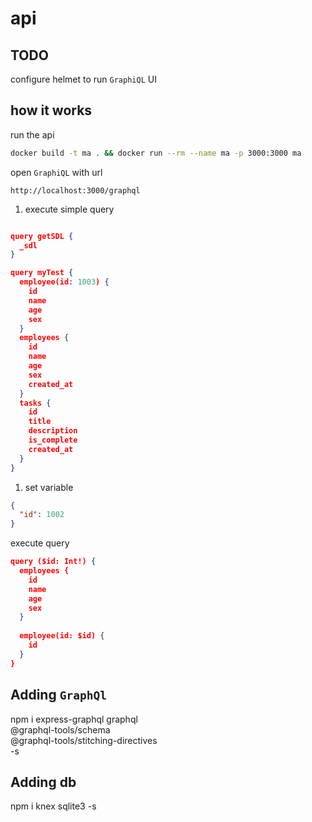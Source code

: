 # api

## TODO

configure helmet to run `GraphiQL` UI

## how it works

run the api

```bash
docker build -t ma . && docker run --rm --name ma -p 3000:3000 ma
```

open `GraphiQL` with url

```url
http://localhost:3000/graphql
```

1. execute simple query

```json

query getSDL {
  _sdl
}

query myTest {
  employee(id: 1003) {
    id
    name
    age
    sex
  }
  employees {
    id
    name
    age
    sex
    created_at
  }
  tasks {
    id
    title
    description
    is_complete
    created_at
  }
}

```

1. set variable

```json
{
  "id": 1002
}
```

execute query

```json
query ($id: Int!) {
  employees {
    id
    name
    age
    sex
  }
  
  employee(id: $id) {
    id
  }
}
```


## Adding `GraphQl`

npm i express-graphql graphql \
		@graphql-tools/schema \
		@graphql-tools/stitching-directives \
		-s

## Adding db
npm i knex sqlite3 -s
